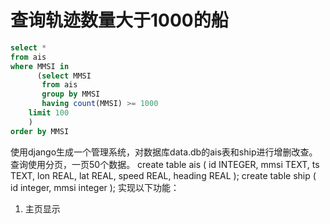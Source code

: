 # 查询轨迹数量大于1000的船

```sql
select *
from ais
where MMSI in
      (select MMSI
       from ais
       group by MMSI
       having count(MMSI) >= 1000
    limit 100
    )
order by MMSI
```

使用django生成一个管理系统，对数据库data.db的ais表和ship进行增删改查。查询使用分页，一页50个数据。
create table ais
(
id INTEGER,
mmsi TEXT,
ts TEXT,
lon REAL,
lat REAL,
speed REAL,
heading REAL
);
create table ship
(
id integer,
mmsi integer
);
实现以下功能：

1. 主页显示